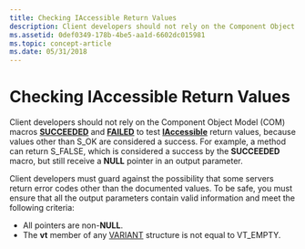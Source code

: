 ```yaml
---
title: Checking IAccessible Return Values
description: Client developers should not rely on the Component Object Model (COM) macros SUCCEEDED and FAILED to test IAccessible return values, because values other than S\_OK are considered a success.
ms.assetid: 0def0349-178b-4be5-aa1d-6602dc015981
ms.topic: concept-article
ms.date: 05/31/2018
---
```


# Checking IAccessible Return Values

Client developers should not rely on the Component Object Model (COM) macros [**SUCCEEDED**](/windows/desktop/api/winerror/nf-winerror-succeeded) and [**FAILED**](/windows/desktop/api/winerror/nf-winerror-failed) to test [**IAccessible**](/windows/desktop/api/oleacc/nn-oleacc-iaccessible) return values, because values other than S\_OK are considered a success. For example, a method can return S\_FALSE, which is considered a success by the **SUCCEEDED** macro, but still receive a **NULL** pointer in an output parameter.

Client developers must guard against the possibility that some servers return error codes other than the documented values. To be safe, you must ensure that all the output parameters contain valid information and meet the following criteria:

-   All pointers are non-**NULL**.
-   The **vt** member of any [VARIANT](/windows/win32/api/oaidl/ns-oaidl-variant) structure is not equal to VT\_EMPTY.

 

 
